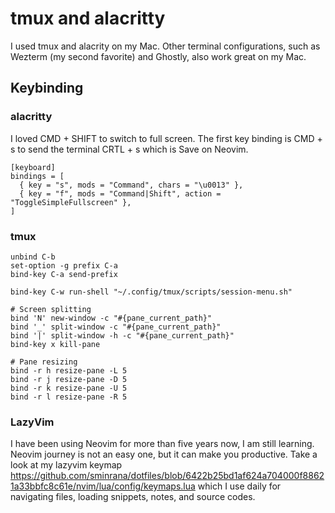 # tmux and alacritty
I used tmux and alacrity on my Mac. Other terminal configurations, such as Wezterm (my second favorite) and Ghostly, also work great on my Mac.

## Keybinding

### alacritty
I loved CMD + SHIFT to switch to full screen. The first key binding is CMD + s to send the terminal CRTL + s which is Save on Neovim. 

```
[keyboard]
bindings = [
  { key = "s", mods = "Command", chars = "\u0013" },
  { key = "f", mods = "Command|Shift", action = "ToggleSimpleFullscreen" },
]
```

### tmux 
```
unbind C-b
set-option -g prefix C-a
bind-key C-a send-prefix

bind-key C-w run-shell "~/.config/tmux/scripts/session-menu.sh"

# Screen splitting
bind 'N' new-window -c "#{pane_current_path}"
bind '_' split-window -c "#{pane_current_path}"
bind '|' split-window -h -c "#{pane_current_path}"
bind-key x kill-pane

# Pane resizing
bind -r h resize-pane -L 5
bind -r j resize-pane -D 5
bind -r k resize-pane -U 5
bind -r l resize-pane -R 5
```

### LazyVim 

I have been using Neovim for more than five years now, I am still learning. Neovim journey is not an easy one, but it can make you productive.
Take a look at my lazyvim keymap https://github.com/sminrana/dotfiles/blob/6422b25bd1af624a704000f88621a33bbfc8c61e/nvim/lua/config/keymaps.lua
which I use daily for  navigating files, loading snippets, notes, and source codes.
